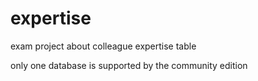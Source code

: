# expertise
exam project about colleague expertise table

only one database is supported by the community edition
